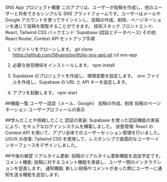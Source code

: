 SNS App
プロジェクト概要
このアプリは、ユーザーが投稿を作成し、他のユーザーと共有できるシンプルな SNS プラットフォームです。ユーザーはメールや Google アカウントを使ってサインインし、投稿の作成、削除、ページネーションを通じて投稿を閲覧することができます。
技術スタック
フロントエンド: React, Tailwind CSS
バックエンド: Supabase (認証とデータベース)
その他: React Router, Context API
セットアップ手順

1. リポジトリをクローンします。
   git clone https://github.com/58yang/portfolio-sns-app.git
   cd sns-app

2. 必要な依存関係をインストールします。
   npm install

3. Supabase のプロジェクトを作成し、環境変数を設定します。
   .env ファイルを作成し、Supabase の URL と API キーを設定します。

4. アプリを起動します。
   npm start

##機能一覧
ユーザー認証（メール、Google）
投稿の作成、削除
投稿のページネーション
ユーザープロフィールの表示

##学んだことや挑戦したこと
認証の実装: Supabase を使った認証機能の実装により、セキュアなログインシステムを構築しました。
状態管理: React の Context API を用いて、アプリ全体でのユーザーセッション管理を行いました。
UI/UX の改善: Tailwind CSS を使用して、レスポンシブで直感的なユーザーインターフェースをデザインしました。

##今後の展望
リアルタイム更新: 投稿のリアルタイム更新機能を追加予定です。
コメント機能: 投稿に対するコメント機能を実装し、ユーザー間のインタラクションを促進します。
通知機能: 新しい投稿やコメントがあった際にユーザーに通知を送る機能を追加します。
